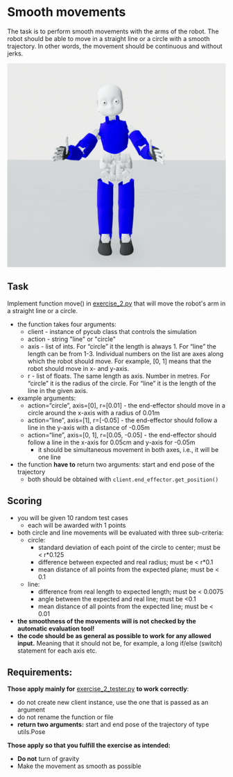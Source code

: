 # Smooth movements
The task is to perform smooth movements with the arms of the robot. The robot should be able to move in a straight 
line or a circle with a smooth trajectory. In other words, the movement should be continuous and without jerks.

![Smooth Movements](https://raw.githubusercontent.com/rustlluk/pycub/master/exercises/exercise_2/exercise_2.gif)

## Task
Implement function move() in [exercise_2.py](https://github.com/rustlluk/pycub/blob/master/exercises/exercise_2/exercise_2.py)
that will move the robot's arm in a straight line or a circle.  

   - the function takes four arguments:
     - client - instance of pycub class that controls the simulation
     - action - string "line" or "circle"
     - axis - list of ints. For “circle” it the length is always 1. For “line” the length can be from 1-3. 
       Individual numbers on the list are axes along which the robot should move. 
       For example, [0, 1] means that the robot should move in x- and y-axis.
     - r - list of floats. The same length as axis. Number in metres. For “circle” it is the radius of the circle. 
       For “line” it is the length of the line in the given axis.
   - example arguments:
     - action=“circle”, axis=[0], r=[0.01] - the end-effector should move in a circle around the x-axis with a 
       radius of 0.01m
     - action=“line”, axis=[1], r=[-0.05] - the end-effector should follow a line in the y-axis with a 
       distance of -0.05m
     - action=“line”, axis=[0, 1], r=[0.05, -0.05] - the end-effector should follow a line in the x-axis for 0.05cm 
       and y-axis for -0.05m
       - it should be simultaneous movement in both axes, i.e., it will be one line
   - the function **have to** return two arguments: start and end pose of the trajectory
     - both should be obtained with `client.end_effector.get_position()`

## Scoring
 - you will be given 10 random test cases
   - each will be awarded with 1 points
 - both circle and line movements will be evaluated with three sub-criteria:
   - circle:
     - standard deviation of each point of the circle to center; must be < r*0.125
     - difference between expected and real radius; must be < r*0.1
     - mean distance of all points from the expected plane; must be < 0.1
   - line:
     - difference from real length to expected length; must be < 0.0075
     - angle between the expected and real line; must be <0.1
     - mean distance of all points from the expected line; must be < 0.01
 - **the smoothness of the movements will is not checked by the automatic evaluation tool!**
 - **the code should be as general as possible to work for any allowed input.** Meaning that it should not be, for example, 
   a long if/else (switch) statement for each axis etc.

## Requirements:
**Those apply mainly for** [exercise_2_tester.py](https://github.com/rustlluk/pycub/blob/master/exercises/exercise_2/exercise_2_tester.py) **to work correctly**:
  - do not create new client instance, use the one that is passed as an argument
  - do not rename the function or file
  - **return two arguments:** start and end pose of the trajectory of type utils.Pose

**Those apply so that you fulfill the exercise as intended:**
  - **Do not** turn of gravity
  - Make the movement as smooth as possible